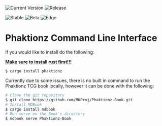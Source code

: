 ![Current Version](https://img.shields.io/crates/v/phaktionz?label=Phaktionz)
![Release](https://img.shields.io/github/v/release/MKProj/Phaktionz-CLI?include_prereleases&label=Release)
  
![Stable](https://img.shields.io/github/workflow/status/MKProj/Phaktionz-CLI/Rust/stable?label=Stable)
![Beta](https://img.shields.io/github/workflow/status/MKProj/Phaktionz-CLI/Rust/beta?label=Beta)
![Edge](https://img.shields.io/github/workflow/status/MKProj/Phaktionz-CLI/Rust/edge?label=Edge)  

# Phaktionz Command Line Interface

If you would like to install do the following:  

[**Make sure to install rust first!!!**](https://rustup.rs/)
```
$ cargo install phaktionz
```

Currently due to some issues, there is no built in command 
to run the Phaktionz TCG book locally, however it can be done 
with the following: 

```bash
# Clone the git repository
$ git clone https://github.com/MKProj/Phaktionz-Book.git
# Install MDBook
$ cargo install mdbook
# Run serve on the Book's directory
$ mdbook serve Phaktionz-Book
```
